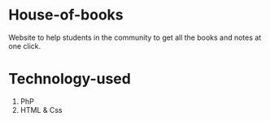 # House-of-books
Website to help students in the community to get all the books and notes at one click.<br>

# Technology-used
1. PhP
2. HTML & Css
